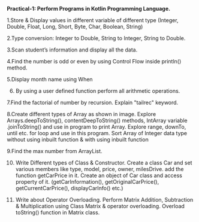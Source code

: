 **Practical-1: Perform Programs in Kotlin Programming Language.**


1.Store & Display values in different variable of different type (Integer, Double, Float, Long, Short, Byte, Char, Boolean, String)


2.Type conversion:
Integer to Double, String to Integer, String to Double.


3.Scan student’s information and display all the data.


4.Find the number is odd or even by using Control Flow inside println() method.


5.Display month name using When


6. By using a user defined function perform all arithmetic operations.

   
7.Find the factorial of number by recursion. Explain "tailrec" keyword.


8.Create different types of Array as shown in image. Explore Arrays.deepToString(), contentDeepToString() methods, IntArray variable .joinToString()  and use in program to print Array. Explore range, downTo, until etc. for loop and use in this program. Sort Array of Integer data type without using inbuilt function & with using inbuilt function


9.Find the max number from ArrayList.


10. Write Different types of Class & Constructor. Create a class Car and set various members like type, model, price, owner, milesDrive. add the function getCarPrice in it. Create an object of Car class and access property of it. (getCarInformation(), getOriginalCarPrice(), getCurrentCarPrice(), displayCarInfo() etc.)


11. Write about Operator Overloading. Perform Matrix Addition, Subtraction & Multiplication using Class Matrix & operator overloading. Overload toString() function in Matrix class.
